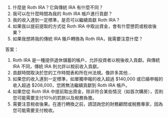 

1. 什麼是 Roth IRA？它與傳統 IRA 有什麼不同？
2. 我可以在什麼時間為我的 Roth IRA 帳戶進行貢獻？
3. 我的收入達到一定標準，是否可以繼續貢獻 Roth IRA？
4. 如果我以提前提取的方式從 Roth IRA 中取出資金，會有什麼懲罰或稅收後果？
5. 如果我想將我的傳統 IRA 賬戶轉換為 Roth IRA，我需要注意什麼？

答案：
1. Roth IRA 是一種提供退休儲蓄的帳戶，允許投資者以稅後收入貢獻。與傳統 IRA 不同，傳統 IRA 則允許以稅前收入貢獻。
2. 貢獻時間取決於您的工作時間表和所在州法規。像許多其他... 
3. 如果您的收入達到一定標準，如單獨申報的收入超過 $140,000 或已婚申報的收入超過 $208,000，您將無法繼續貢獻到 Roth IRA 帳戶。
4. 如果您從 Roth IRA 中提前取出資金，除非符合某些情況（如首次購房），否則您可能需要支付10％的罰款以及稅務負擔。
5. 需要注意稅收後果。在進行轉換之前，請諮詢您的財務顧問或稅務專家，因為您可能需要支付稅收。